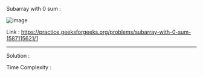 Subarray with 0 sum :

![image](https://user-images.githubusercontent.com/23376002/179399299-62ce1932-fae5-4c21-8ba6-a56a6b390f87.png)


Link : https://practice.geeksforgeeks.org/problems/subarray-with-0-sum-1587115621/1


------------------------------------------------------------------------------------------------------------------------------------------------------


Solution :

Time Complexity :


